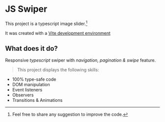 # JS Swiper

This project is a typescript image slider.[^1]

It was created with a [Vite development environment](https://vitejs.dev/)

[^1]: Feel free to share any suggestion to improve the code.

## What does it do?

Responsive _typescript_ swiper with _navigation, pagination & swipe_ feature.

> This project displays the following skills:

- 100% type-safe code
- DOM manipulation
- Event listeners
- Observers
- Transitions & Animations
